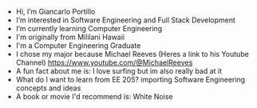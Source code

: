 - Hi, I’m Giancarlo Portillo
- I’m interested in Software Engineering and Full Stack Development
- I’m currently learning Computer Engineering
- I'm originally from Mililani Hawaii
- I'm a Computer Engineering Graduate
- I chose my major because Michael Reeves (Heres a link to his Youtube Channel) https://www.youtube.com/@MichaelReeves 
- A fun fact about me is: I love surfing but im also really bad at it
- What do I want to learn from EE 205?  importing Software Engineering concepts and ideas
- A book or movie I'd recommend is: White Noise
